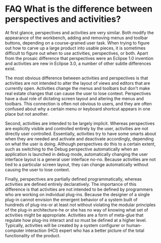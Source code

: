 

FAQ What is the difference between perspectives and activities?
===============================================================

  

  

At first glance, perspectives and activities are very similar. Both modify the appearance of the workbench, adding and removing menus and toolbar buttons, depending on a course-grained user task. When trying to figure out how to carve up a large product into usable pieces, it is sometimes difficult to figure out when to use activities, perspectives, or both. Apart from the prosaic difference that perspectives were an Eclipse 1.0 invention and activities are new in Eclipse 3.0, a number of other subtle differences exist.

  
The most obvious difference between activities and perspectives is that activities are not intended to alter the layout of views and editors that are currently open. Activities change the menus and toolbars but don't make real estate changes that can cause the user to lose context. Perspectives have a dual role of dictating screen layout and altering the menus and toolbars. This connection is often not obvious to users, and they are often confused about why a certain menu or keyboard shortcut appears in one place but not another.

  
Second, activities are intended to be largely implicit. Whereas perspectives are explicitly visible and controlled entirely by the user, activities are not directly user controlled. Essentially, activities try to have some smarts about when they are needed and activate and deactivate accordingly, depending on what the user is doing. Although perspectives do this to a certain extent, such as switching to the Debug perspective automatically when an application is launched in debug mode, automatically changing the user interface layout is a general user interface no-no. Because activities are not tied to a particular screen layout, they can change automatically without causing the user to lose context.

  
Finally, perspectives are partially defined programmatically, whereas activities are defined entirely declaratively. The importance of this difference is that activities are not intended to be defined by programmers who are working on individual plug-ins. Because the designer of a single plug-in cannot envision the emergent behavior of a system built of hundreds of plug-ins-or at least not without violating the modular principles of the plug-in architecture-he or she has no way of knowing what set of activities might be appropriate. Activities are a form of meta-glue that regulate how plug-ins interact and so must be defined at a higher level. Typically, activities will be created by a system configurer or human-computer interaction (HCI) expert who has a better picture of the total functionality of the product.

